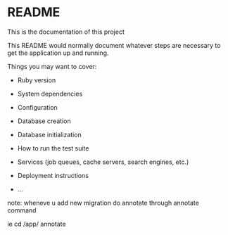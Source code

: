# README

This is the documentation of this project

This README would normally document whatever steps are necessary to get the
application up and running.

Things you may want to cover:

* Ruby version

* System dependencies

* Configuration

* Database creation

* Database initialization

* How to run the test suite

* Services (job queues, cache servers, search engines, etc.)

* Deployment instructions

* ...


note: wheneve u add new migration do annotate through annotate command

ie  cd /app/
     annotate
